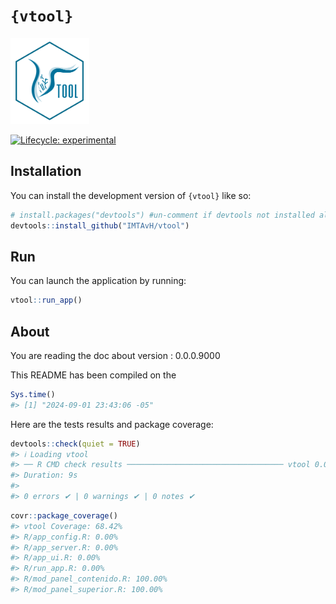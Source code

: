 
<!-- README.md is generated from README.Rmd. Please edit that file -->

# `{vtool}`

<!-- badges: start -->

<img src="inst/app/www/vtool_logo_1.svg" style="width:25.0%" />

[![Lifecycle:
experimental](https://img.shields.io/badge/lifecycle-experimental-orange.svg)](https://lifecycle.r-lib.org/articles/stages.html#experimental)
<!-- badges: end -->

## Installation

You can install the development version of `{vtool}` like so:

``` r
# install.packages("devtools") #un-comment if devtools not installed already
devtools::install_github("IMTAvH/vtool")
```

## Run

You can launch the application by running:

``` r
vtool::run_app()
```

## About

You are reading the doc about version : 0.0.0.9000

This README has been compiled on the

``` r
Sys.time()
#> [1] "2024-09-01 23:43:06 -05"
```

Here are the tests results and package coverage:

``` r
devtools::check(quiet = TRUE)
#> ℹ Loading vtool
#> ── R CMD check results ─────────────────────────────────── vtool 0.0.0.9000 ────
#> Duration: 9s
#> 
#> 0 errors ✔ | 0 warnings ✔ | 0 notes ✔
```

``` r
covr::package_coverage()
#> vtool Coverage: 68.42%
#> R/app_config.R: 0.00%
#> R/app_server.R: 0.00%
#> R/app_ui.R: 0.00%
#> R/run_app.R: 0.00%
#> R/mod_panel_contenido.R: 100.00%
#> R/mod_panel_superior.R: 100.00%
```
